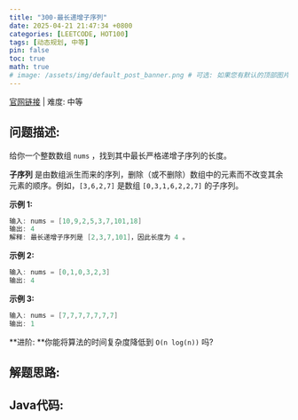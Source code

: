 ```yaml
---
title: "300-最长递增子序列"
date: 2025-04-21 21:47:34 +0800
categories: [LEETCODE, HOT100]
tags: [动态规划, 中等]
pin: false
toc: true
math: true
# image: /assets/img/default_post_banner.png # 可选: 如果您有默认的顶部图片，取消注释并修改路径
---
```


[官网链接](https://leetcode.cn/problems/longest-increasing-subsequence/) \| 难度: 中等

## 问题描述: 

给你一个整数数组 `nums` ，找到其中最长严格递增子序列的长度。

**子序列** 是由数组派生而来的序列，删除（或不删除）数组中的元素而不改变其余元素的顺序。例如，`[3,6,2,7]` 是数组 `[0,3,1,6,2,2,7]` 的子序列。

**示例 1:**

```java
输入: nums = [10,9,2,5,3,7,101,18]
输出: 4
解释: 最长递增子序列是 [2,3,7,101]，因此长度为 4 。
```

**示例 2:**

```java
输入: nums = [0,1,0,3,2,3]
输出: 4
```

**示例 3:**

```java
输入: nums = [7,7,7,7,7,7,7]
输出: 1
```

**进阶: **你能将算法的时间复杂度降低到 `O(n log(n))` 吗?

## 解题思路: 



## Java代码: 
